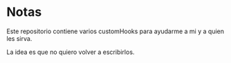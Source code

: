 # Notas

Este repositorio contiene varios customHooks para ayudarme a mi y a quien les sirva.

La idea es que no quiero volver a escribirlos.